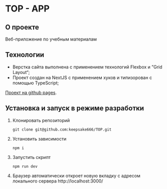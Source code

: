 # TOP - APP

## О проекте

Веб-приложение по учебным материалам

## Технологии

- Верстка сайта выполнена с применением технологий Flexbox и ”Grid Layout“;
- Проект создан на NextJS с применением хуков и типизорован с помощью TypeScript;

[Проект на github pages](https://top-vert.vercel.app).

## Установка и запуск в режиме разработки

1. Клонировать репозиторий

   ```shell
   git clone git@github.com:keepsake666/TOP.git
   ```

2. Установить зависимости

   ```shell
   npm i
   ```

3. Запустить скрипт

   ```shell
   npm run dev
   ```

4. Браузер автоматически откроет новую вкладку с адресом локального сервера http://localhost:3000/
